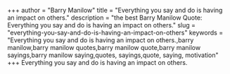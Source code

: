 +++
author = "Barry Manilow"
title = "Everything you say and do is having an impact on others."
description = "the best Barry Manilow Quote: Everything you say and do is having an impact on others."
slug = "everything-you-say-and-do-is-having-an-impact-on-others"
keywords = "Everything you say and do is having an impact on others.,barry manilow,barry manilow quotes,barry manilow quote,barry manilow sayings,barry manilow saying,quotes, sayings,quote, saying, motivation"
+++
Everything you say and do is having an impact on others.

